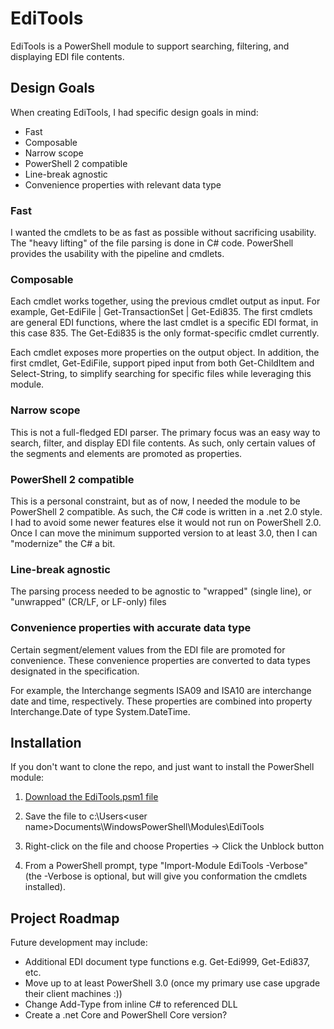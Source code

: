 # EdiTools

EdiTools is a PowerShell module to support searching, filtering, and displaying EDI file contents.

## Design Goals

When creating EdiTools, I had specific design goals in mind:

* Fast
* Composable
* Narrow scope
* PowerShell 2 compatible
* Line-break agnostic
* Convenience properties with relevant data type

### Fast

I wanted the cmdlets to be as fast as possible without sacrificing usability. The "heavy lifting" of the file parsing is done in C\# code. PowerShell provides the usability with the pipeline and cmdlets.

### Composable

Each cmdlet works together, using the previous cmdlet output as input. For example, Get-EdiFile | Get-TransactionSet | Get-Edi835. The first cmdlets are general EDI functions, where the last cmdlet is a specific EDI format, in this case 835. The Get-Edi835 is the only format-specific cmdlet currently.

Each cmdlet exposes more properties on the output object. In addition, the first cmdlet, Get-EdiFile, support piped input from both Get-ChildItem and Select-String, to simplify searching for specific files while leveraging this module.

### Narrow scope

This is not a full-fledged EDI parser. The primary focus was an easy way to search, filter, and display EDI file contents. As such, only certain values of the segments and elements are promoted as properties.

### PowerShell 2 compatible

This is a personal constraint, but as of now, I needed the module to be PowerShell 2 compatible. As such, the C\# code is written in a .net 2.0 style. I had to avoid some newer features else it would not run on PowerShell 2.0. Once I can move the minimum supported version to at least 3.0, then I can "modernize" the C\# a bit.

### Line-break agnostic

The parsing process needed to be agnostic to "wrapped" (single line), or "unwrapped" (CR/LF, or LF-only) files

### Convenience properties with accurate data type

Certain segment/element values from the EDI file are promoted for convenience. These convenience properties are converted to data types designated in the specification.

For example, the Interchange segments ISA09 and ISA10 are interchange date and time, respectively. These properties are combined into property Interchange.Date of type System.DateTime.

## Installation

If you don't want to clone the repo, and just want to install the PowerShell module:

1. [Download the EdiTools.psm1 file](https://github.com/lanceengland/EdiTools/raw/master/PowerShell/EdiTools.psm1)

2. Save the file to c:\Users\<user name>Documents\WindowsPowerShell\Modules\EdiTools

3. Right-click on the file and choose Properties -> Click the Unblock button

4. From a PowerShell prompt, type "Import-Module EdiTools -Verbose" (the -Verbose is optional, but will give you conformation the cmdlets installed).

## Project Roadmap

Future development may include:

* Additional EDI document type functions e.g. Get-Edi999, Get-Edi837, etc.
* Move up to at least PowerShell 3.0 (once my primary use case upgrade their client machines :))
* Change Add-Type from inline C\# to referenced DLL
* Create a .net Core and PowerShell Core version?

